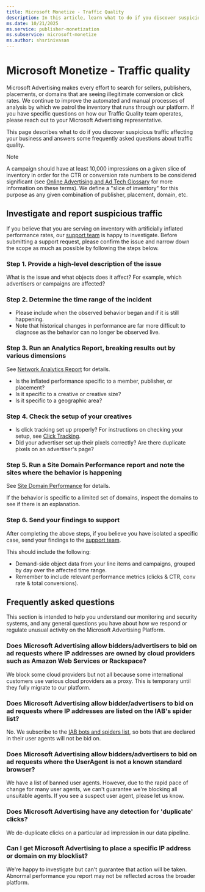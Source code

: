 ```yaml
---
title: Microsoft Monetize - Traffic Quality
description: In this article, learn what to do if you discover suspicious traffic and find answers to some frequently asked questions about traffic quality.
ms.date: 10/21/2025
ms.service: publisher-monetization
ms.subservice: microsoft-monetize
ms.author: shsrinivasan
---
```


# Microsoft Monetize - Traffic quality

Microsoft Advertising makes every effort to search for sellers, publishers, placements, or domains that are seeing illegitimate conversion or click rates. We continue to improve the automated and manual processes of analysis by which we patrol the inventory that runs through our platform. If you have specific questions on how our Traffic Quality team operates, please reach out to your Microsoft Advertising representative.

This page describes what to do if you discover suspicious traffic affecting your business and answers some frequently asked questions about traffic quality.

> [!NOTE]
> A campaign should have at least 10,000 impressions on a given slice of inventory in order for the CTR or conversion rate numbers to be considered significant (see [Online Advertising and Ad Tech Glossary](../industry-reference/online-advertising-and-ad-tech-glossary.md) for more information on these terms). We define a "slice of inventory" for this purpose as any given combination of publisher, placement, domain, etc.

## Investigate and report suspicious traffic

If you believe that you are serving on inventory with artificially inflated performance rates, our [support team](https://help.xandr.com/) is happy to investigate. Before submitting a support request, please confirm the issue and narrow down the scope as much as possible by following the steps below.

### Step 1. Provide a high-level description of the issue

What is the issue and what objects does it affect? For example, which advertisers or campaigns are affected?

### Step 2. Determine the time range of the incident

- Please include when the observed behavior began and if it is still happening.
- Note that historical changes in performance are far more difficult to diagnose as the behavior can no longer be observed live.

### Step 3. Run an Analytics Report, breaking results out by various dimensions

See [Network Analytics Report](network-analytics-report.md) for details.

- Is the inflated performance specific to a member, publisher, or placement?
- Is it specific to a creative or creative size?
- Is it specific to a geographic area?

### Step 4. Check the setup of your creatives

- Is click tracking set up properly? For instructions on checking your setup, see [Click Tracking](click-tracking.md).
- Did your advertiser set up their pixels correctly? Are there duplicate pixels on an advertiser's page?

### Step 5. Run a Site Domain Performance report and note the sites where the behavior is happening

See [Site Domain Performance](site-domain-performance.md) for details.

If the behavior is specific to a limited set of domains, inspect the domains to see if there is an explanation.

### Step 6. Send your findings to support

After completing the above steps, if you believe you have isolated a specific case, send your findings to the [support team](https://help.xandr.com/).

This should include the following:

- Demand-side object data from your line items and campaigns, grouped by day over the affected time range.
- Remember to include relevant performance metrics (clicks & CTR, conv rate & total conversions).

## Frequently asked questions

This section is intended to help you understand our monitoring and security systems, and any general questions you have about how we respond or regulate unusual activity on the Microsoft Advertising Platform.

### Does Microsoft Advertising allow bidders/advertisers to bid on ad requests where IP addresses are owned by cloud providers such as Amazon Web Services or Rackspace?

We block some cloud providers but not all because some international customers use various cloud providers as a proxy. This is temporary until they fully migrate to our platform.

### Does Microsoft Advertising allow bidder/advertisers to bid on ad requests where IP addresses are listed on the IAB's spider list?

No. We subscribe to the [IAB bots and spiders list](https://www.iab.com/guidelines/iab-abc-international-spiders-bots-list/), so bots that are declared in their user agents will not be bid on.

### Does Microsoft Advertising allow bidders/advertisers to bid on ad requests where the UserAgent is not a known standard browser?

We have a list of banned user agents. However, due to the rapid pace of change for many user agents, we can't guarantee we're blocking all unsuitable agents. If you see a suspect user agent, please let us know.

### Does Microsoft Advertising have any detection for 'duplicate' clicks?

We de-duplicate clicks on a particular ad impression in our data pipeline.

### Can I get Microsoft Advertising to place a specific IP address or domain on my blocklist?

We're happy to investigate but can't guarantee that action will be taken. Abnormal performance you report may not be reflected across the broader platform.
